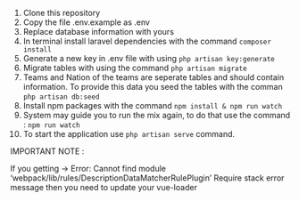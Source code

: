 1. Clone this repository
2. Copy the file .env.example as .env
3. Replace database information with yours
4. In terminal install laravel dependencies with the command ```composer install```
5. Generate a new key in .env file with using ```php artisan key:generate```
6. Migrate tables with using the command ```php artisan migrate```
7. Teams and Nation of the teams are seperate tables and should contain information. To provide this data you seed the tables with the comman ```php artisan db:seed```
6. Install npm packages with the command ```npm install & npm run watch```
7. System may guide you to run the mix again, to do that use the command : ```npm run watch```
8. To start the application use ```php artisan serve``` command.

IMPORTANT NOTE :

If you getting -> Error: Cannot find module ‘webpack/lib/rules/DescriptionDataMatcherRulePlugin’ Require stack error message then you need to update your vue-loader



